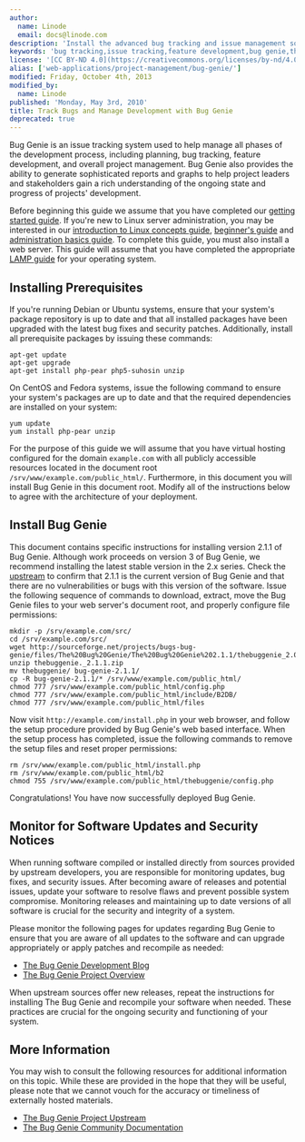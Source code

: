 ```yaml
---
author:
  name: Linode
  email: docs@linode.com
description: 'Install the advanced bug tracking and issue management software Bug Genie on your Liode to manage projects.'
keywords: 'bug tracking,issue tracking,feature development,bug genie,the bug genie'
license: '[CC BY-ND 4.0](https://creativecommons.org/licenses/by-nd/4.0)'
alias: ['web-applications/project-management/bug-genie/']
modified: Friday, October 4th, 2013
modified_by:
  name: Linode
published: 'Monday, May 3rd, 2010'
title: Track Bugs and Manage Development with Bug Genie
deprecated: true
---
```


Bug Genie is an issue tracking system used to help manage all phases of the development process, including planning, bug tracking, feature development, and overall project management. Bug Genie also provides the ability to generate sophisticated reports and graphs to help project leaders and stakeholders gain a rich understanding of the ongoing state and progress of projects' development.

Before beginning this guide we assume that you have completed our [getting started guide](/docs/getting-started/). If you're new to Linux server administration, you may be interested in our [introduction to Linux concepts guide](/docs/tools-reference/introduction-to-linux-concepts/), [beginner's guide](/docs/beginners-guide/) and [administration basics guide](/docs/using-linux/administration-basics). To complete this guide, you must also install a web server. This guide will assume that you have completed the appropriate [LAMP guide](/docs/lamp-guides/) for your operating system.

Installing Prerequisites
------------------------

If you're running Debian or Ubuntu systems, ensure that your system's package repository is up to date and that all installed packages have been upgraded with the latest bug fixes and security patches. Additionally, install all prerequisite packages by issuing these commands:

    apt-get update
    apt-get upgrade
    apt-get install php-pear php5-suhosin unzip

On CentOS and Fedora systems, issue the following command to ensure your system's packages are up to date and that the required dependencies are installed on your system:

    yum update
    yum install php-pear unzip

For the purpose of this guide we will assume that you have virtual hosting configured for the domain `example.com` with all publicly accessible resources located in the document root `/srv/www/example.com/public_html/`. Furthermore, in this document you will install Bug Genie in this document root. Modify all of the instructions below to agree with the architecture of your deployment.

Install Bug Genie
-----------------

This document contains specific instructions for installing version 2.1.1 of Bug Genie. Although work proceeds on version 3 of Bug Genie, we recommend installing the latest stable version in the 2.x series. Check the [upstream](http://www.thebuggenie.com/) to confirm that 2.1.1 is the current version of Bug Genie and that there are no vulnerabilities or bugs with this version of the software. Issue the following sequence of commands to download, extract, move the Bug Genie files to your web server's document root, and properly configure file permissions:

    mkdir -p /srv/example.com/src/
    cd /srv/example.com/src/
    wget http://sourceforge.net/projects/bugs-bug-genie/files/The%20Bug%20Genie/The%20Bug%20Genie%202.1.1/thebuggenie_2.0.11.zip/download
    unzip thebuggenie._2.1.1.zip
    mv thebuggenie/ bug-genie-2.1.1/
    cp -R bug-genie-2.1.1/* /srv/www/example.com/public_html/
    chmod 777 /srv/www/example.com/public_html/config.php
    chmod 777 /srv/www/example.com/public_html/include/B2DB/ 
    chmod 777 /srv/www/example.com/public_html/files

Now visit `http://example.com/install.php` in your web browser, and follow the setup procedure provided by Bug Genie's web based interface. When the setup process has completed, issue the following commands to remove the setup files and reset proper permissions:

    rm /srv/www/example.com/public_html/install.php
    rm /srv/www/example.com/public_html/b2
    chmod 755 /srv/www/example.com/public_html/thebuggenie/config.php

Congratulations! You have now successfully deployed Bug Genie.

Monitor for Software Updates and Security Notices
-------------------------------------------------

When running software compiled or installed directly from sources provided by upstream developers, you are responsible for monitoring updates, bug fixes, and security issues. After becoming aware of releases and potential issues, update your software to resolve flaws and prevent possible system compromise. Monitoring releases and maintaining up to date versions of all software is crucial for the security and integrity of a system.

Please monitor the following pages for updates regarding Bug Genie to ensure that you are aware of all updates to the software and can upgrade appropriately or apply patches and recompile as needed:

-   [The Bug Genie Development Blog](http://thebuggenie.wordpress.com/)
-   [The Bug Genie Project Overview](http://www.thebuggenie.com/index.php)

When upstream sources offer new releases, repeat the instructions for installing The Bug Genie and recompile your software when needed. These practices are crucial for the ongoing security and functioning of your system.

More Information
----------------

You may wish to consult the following resources for additional information on this topic. While these are provided in the hope that they will be useful, please note that we cannot vouch for the accuracy or timeliness of externally hosted materials.

- [The Bug Genie Project Upstream](http://www.thebuggenie.com/)
- [The Bug Genie Community Documentation](http://www.thebuggenie.com/support.php?section=general)



